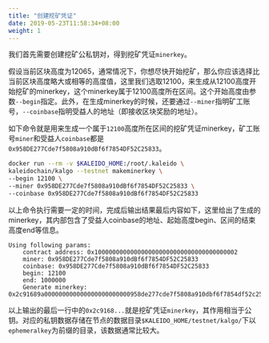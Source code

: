 ```yaml
---
title: "创建挖矿凭证"
date: 2019-05-23T11:58:34+08:00
weight: 1
---
```


我们首先需要创建挖矿公私钥对，得到挖矿凭证`minerkey`。

假设当前区块高度为12065，通常情况下，你想尽快开始挖矿，那么你应该选择比当前区块高度略大或相等的高度值，这里我们选取12100，来生成从12100高度开始挖矿的minerkey，这个minerkey属于12100高度所在区间。这个开始高度由参数`--begin`指定。此外，在生成minerkey的时候，还要通过`--miner`指明矿工账号，`--coinbase`指明受益人的地址（即接收区块奖励的地址）。

如下命令就是用来生成一个属于`12100`高度所在区间的挖矿凭证minerkey，矿工账号`miner`和受益人`coinbase`都是`0x958DE277Cde7f5808a910dBf6f7854DF52C25833`。

```bash
docker run --rm -v $KALEIDO_HOME:/root/.kaleido \
kaleidochain/kalgo --testnet makeminerkey \
--begin 12100 \
--miner 0x958DE277Cde7f5808a910dBf6f7854DF52C25833 \
--coinbase 0x958DE277Cde7f5808a910dBf6f7854DF52C25833
```

以上命令执行需要一定的时间，完成后输出结果最后内容如下，这里给出了生成的minerkey，其内部包含了受益人coinbase的地址、起始高度begin、区间的结束高度end等信息。

```
Using following params:
	contract address: 0x1000000000000000000000000000000000000002
	miner: 0x958DE277Cde7f5808a910dBf6f7854DF52C25833
	coinbase: 0x958DE277Cde7f5808a910dBf6f7854DF52C25833
	begin: 12100
	end: 1000000
	Generate minerkey: 0x2c91689a000000000000000000000000958de277cde7f5808a910dbf6f7854df52c258330000000000000000000000000000000000000000000000000000000000000002c0bd0fe9db297d84f28da5ff851e8c7f30dab5f45ee7891311d78d7bbda6e5d878c98aab5aa50746b052e423385c497ba38066c2f6f6dc05c600a5eab6110b02f9e77403c5becfc80251c4d038e50d3a6b99bd1db88ca7547b8abc134e8235610000000000000000000000000000000000000000000000000000000000002f44
```

以上输出的最后一行中的`0x2c9168...`就是挖矿凭证`minerkey`，其作用相当于公钥。对应的私钥数据存储在节点的数据目录`$KALEIDO_HOME/testnet/kalgo/`下以`ephemeralkey`为前缀的目录，该数据通常比较大。
